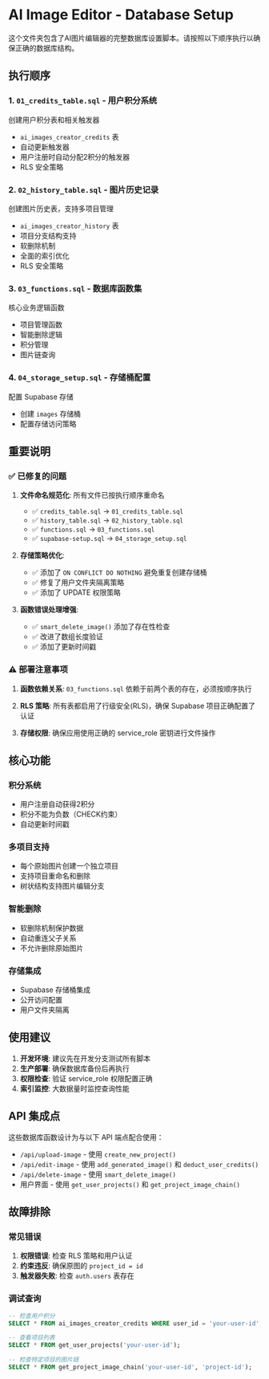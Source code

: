 # AI Image Editor - Database Setup

这个文件夹包含了AI图片编辑器的完整数据库设置脚本。请按照以下顺序执行以确保正确的数据库结构。

## 执行顺序

### 1. `01_credits_table.sql` - 用户积分系统
创建用户积分表和相关触发器
- `ai_images_creator_credits` 表
- 自动更新触发器
- 用户注册时自动分配2积分的触发器
- RLS 安全策略

### 2. `02_history_table.sql` - 图片历史记录
创建图片历史表，支持多项目管理
- `ai_images_creator_history` 表
- 项目分支结构支持
- 软删除机制
- 全面的索引优化
- RLS 安全策略

### 3. `03_functions.sql` - 数据库函数集
核心业务逻辑函数
- 项目管理函数
- 智能删除逻辑
- 积分管理
- 图片链查询

### 4. `04_storage_setup.sql` - 存储桶配置
配置 Supabase 存储
- 创建 `images` 存储桶
- 配置存储访问策略

## 重要说明

### ✅ 已修复的问题

1. **文件命名规范化**: 所有文件已按执行顺序重命名
   - ✅ `credits_table.sql` → `01_credits_table.sql`
   - ✅ `history_table.sql` → `02_history_table.sql`
   - ✅ `functions.sql` → `03_functions.sql`
   - ✅ `supabase-setup.sql` → `04_storage_setup.sql`

2. **存储策略优化**: 
   - ✅ 添加了 `ON CONFLICT DO NOTHING` 避免重复创建存储桶
   - ✅ 修复了用户文件夹隔离策略
   - ✅ 添加了 UPDATE 权限策略

3. **函数错误处理增强**:
   - ✅ `smart_delete_image()` 添加了存在性检查
   - ✅ 改进了数组长度验证
   - ✅ 添加了更新时间戳

### ⚠️ 部署注意事项

1. **函数依赖关系**: `03_functions.sql` 依赖于前两个表的存在，必须按顺序执行

2. **RLS 策略**: 所有表都启用了行级安全(RLS)，确保 Supabase 项目正确配置了认证

3. **存储权限**: 确保应用使用正确的 service_role 密钥进行文件操作

## 核心功能

### 积分系统
- 用户注册自动获得2积分
- 积分不能为负数（CHECK约束）
- 自动更新时间戳

### 多项目支持
- 每个原始图片创建一个独立项目
- 支持项目重命名和删除
- 树状结构支持图片编辑分支

### 智能删除
- 软删除机制保护数据
- 自动重连父子关系
- 不允许删除原始图片

### 存储集成
- Supabase 存储桶集成
- 公开访问配置
- 用户文件夹隔离

## 使用建议

1. **开发环境**: 建议先在开发分支测试所有脚本
2. **生产部署**: 确保数据库备份后再执行
3. **权限检查**: 验证 service_role 权限配置正确
4. **索引监控**: 大数据量时监控查询性能

## API 集成点

这些数据库函数设计为与以下 API 端点配合使用：
- `/api/upload-image` - 使用 `create_new_project()`
- `/api/edit-image` - 使用 `add_generated_image()` 和 `deduct_user_credits()`
- `/api/delete-image` - 使用 `smart_delete_image()`
- 用户界面 - 使用 `get_user_projects()` 和 `get_project_image_chain()`

## 故障排除

### 常见错误
1. **权限错误**: 检查 RLS 策略和用户认证
2. **约束违反**: 确保原图的 `project_id = id`
3. **触发器失败**: 检查 `auth.users` 表存在

### 调试查询
```sql
-- 检查用户积分
SELECT * FROM ai_images_creator_credits WHERE user_id = 'your-user-id';

-- 查看项目列表
SELECT * FROM get_user_projects('your-user-id');

-- 检查特定项目的图片链
SELECT * FROM get_project_image_chain('your-user-id', 'project-id');
```